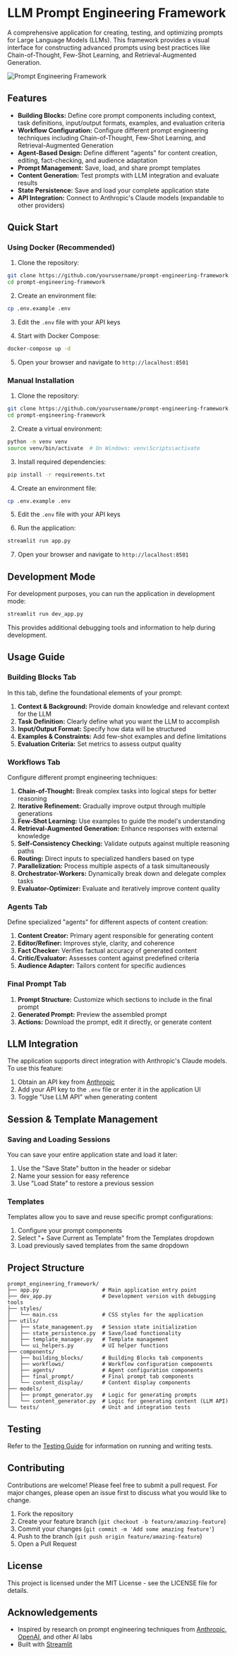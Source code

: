 # LLM Prompt Engineering Framework

A comprehensive application for creating, testing, and optimizing prompts for Large Language Models (LLMs). This framework provides a visual interface for constructing advanced prompts using best practices like Chain-of-Thought, Few-Shot Learning, and Retrieval-Augmented Generation.

![Prompt Engineering Framework](https://via.placeholder.com/800x400?text=Prompt+Engineering+Framework)

## Features

- **Building Blocks:** Define core prompt components including context, task definitions, input/output formats, examples, and evaluation criteria
- **Workflow Configuration:** Configure different prompt engineering techniques including Chain-of-Thought, Few-Shot Learning, and Retrieval-Augmented Generation
- **Agent-Based Design:** Define different "agents" for content creation, editing, fact-checking, and audience adaptation
- **Prompt Management:** Save, load, and share prompt templates
- **Content Generation:** Test prompts with LLM integration and evaluate results
- **State Persistence:** Save and load your complete application state
- **API Integration:** Connect to Anthropic's Claude models (expandable to other providers)

## Quick Start

### Using Docker (Recommended)

1. Clone the repository:
```bash
git clone https://github.com/yourusername/prompt-engineering-framework.git
cd prompt-engineering-framework
```

2. Create an environment file:
```bash
cp .env.example .env
```

3. Edit the `.env` file with your API keys

4. Start with Docker Compose:
```bash
docker-compose up -d
```

5. Open your browser and navigate to `http://localhost:8501`

### Manual Installation

1. Clone the repository:
```bash
git clone https://github.com/yourusername/prompt-engineering-framework.git
cd prompt-engineering-framework
```

2. Create a virtual environment:
```bash
python -m venv venv
source venv/bin/activate  # On Windows: venv\Scripts\activate
```

3. Install required dependencies:
```bash
pip install -r requirements.txt
```

4. Create an environment file:
```bash
cp .env.example .env
```

5. Edit the `.env` file with your API keys

6. Run the application:
```bash
streamlit run app.py
```

7. Open your browser and navigate to `http://localhost:8501`

## Development Mode

For development purposes, you can run the application in development mode:

```bash
streamlit run dev_app.py
```

This provides additional debugging tools and information to help during development.

## Usage Guide

### Building Blocks Tab

In this tab, define the foundational elements of your prompt:

1. **Context & Background:** Provide domain knowledge and relevant context for the LLM
2. **Task Definition:** Clearly define what you want the LLM to accomplish
3. **Input/Output Format:** Specify how data will be structured
4. **Examples & Constraints:** Add few-shot examples and define limitations
5. **Evaluation Criteria:** Set metrics to assess output quality

### Workflows Tab

Configure different prompt engineering techniques:

1. **Chain-of-Thought:** Break complex tasks into logical steps for better reasoning
2. **Iterative Refinement:** Gradually improve output through multiple generations
3. **Few-Shot Learning:** Use examples to guide the model's understanding
4. **Retrieval-Augmented Generation:** Enhance responses with external knowledge
5. **Self-Consistency Checking:** Validate outputs against multiple reasoning paths
6. **Routing:** Direct inputs to specialized handlers based on type
7. **Parallelization:** Process multiple aspects of a task simultaneously
8. **Orchestrator-Workers:** Dynamically break down and delegate complex tasks
9. **Evaluator-Optimizer:** Evaluate and iteratively improve content quality

### Agents Tab

Define specialized "agents" for different aspects of content creation:

1. **Content Creator:** Primary agent responsible for generating content
2. **Editor/Refiner:** Improves style, clarity, and coherence
3. **Fact Checker:** Verifies factual accuracy of generated content
4. **Critic/Evaluator:** Assesses content against predefined criteria
5. **Audience Adapter:** Tailors content for specific audiences

### Final Prompt Tab

1. **Prompt Structure:** Customize which sections to include in the final prompt
2. **Generated Prompt:** Preview the assembled prompt
3. **Actions:** Download the prompt, edit it directly, or generate content

## LLM Integration

The application supports direct integration with Anthropic's Claude models. To use this feature:

1. Obtain an API key from [Anthropic](https://www.anthropic.com/)
2. Add your API key to the `.env` file or enter it in the application UI
3. Toggle "Use LLM API" when generating content

## Session & Template Management

### Saving and Loading Sessions

You can save your entire application state and load it later:

1. Use the "Save State" button in the header or sidebar
2. Name your session for easy reference
3. Use "Load State" to restore a previous session

### Templates

Templates allow you to save and reuse specific prompt configurations:

1. Configure your prompt components
2. Select "+ Save Current as Template" from the Templates dropdown
3. Load previously saved templates from the same dropdown

## Project Structure

```
prompt_engineering_framework/
├── app.py                    # Main application entry point
├── dev_app.py                # Development version with debugging tools
├── styles/
│   └── main.css              # CSS styles for the application
├── utils/
│   ├── state_management.py   # Session state initialization
│   ├── state_persistence.py  # Save/load functionality
│   ├── template_manager.py   # Template management
│   └── ui_helpers.py         # UI helper functions
├── components/
│   ├── building_blocks/      # Building Blocks tab components
│   ├── workflows/            # Workflow configuration components
│   ├── agents/               # Agent configuration components
│   ├── final_prompt/         # Final prompt tab components
│   └── content_display/      # Content display components
├── models/
│   ├── prompt_generator.py   # Logic for generating prompts
│   └── content_generator.py  # Logic for generating content (LLM API)
└── tests/                    # Unit and integration tests
```

## Testing

Refer to the [Testing Guide](README_TESTING.md) for information on running and writing tests.

## Contributing

Contributions are welcome! Please feel free to submit a pull request. For major changes, please open an issue first to discuss what you would like to change.

1. Fork the repository
2. Create your feature branch (`git checkout -b feature/amazing-feature`)
3. Commit your changes (`git commit -m 'Add some amazing feature'`)
4. Push to the branch (`git push origin feature/amazing-feature`)
5. Open a Pull Request

## License

This project is licensed under the MIT License - see the LICENSE file for details.

## Acknowledgements

- Inspired by research on prompt engineering techniques from [Anthropic](https://www.anthropic.com/), [OpenAI](https://openai.com/), and other AI labs
- Built with [Streamlit](https://streamlit.io/)